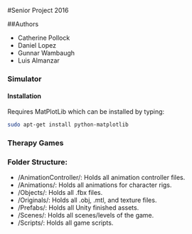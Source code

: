 #Senior Project 2016


##Authors

+ Catherine Pollock
+ Daniel Lopez
+ Gunnar Wambaugh
+ Luis Almanzar

### Simulator
#### Installation
Requires MatPlotLib which can be installed by typing:

```bash
sudo apt-get install python-matplotlib
```

### Therapy Games

### Folder Structure:
* /AnimationController/: Holds all animation controller files.
* /Animations/: Holds all animations for character rigs.
* /Objects/: Holds all .fbx files.
* /Originals/: Holds all .obj, .mtl, and texture files.
* /Prefabs/: Holds all Unity finished assets.
* /Scenes/: Holds all scenes/levels of the game.
* /Scripts/: Holds all game scripts.
